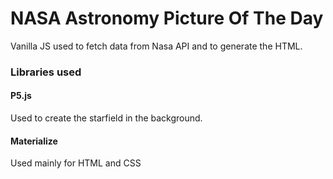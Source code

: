 # NASA Astronomy Picture Of The Day


Vanilla JS used to fetch data from Nasa API and to generate the HTML.

### Libraries used

#### P5.js

Used to create the starfield in the background. 

#### Materialize

Used mainly for HTML and CSS
